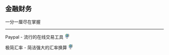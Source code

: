 ## 金融财务

一分一厘尽在掌握

---

Paypal - 流行的在线交易工具 ![](../assets/earth-globe.png)

极简汇率 - 简洁强大的汇率换算 ![](../assets/earth-globe.png)
